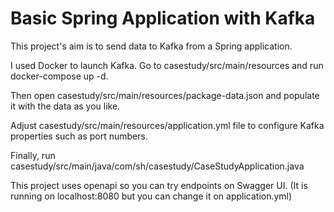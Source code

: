 # Basic Spring Application with Kafka

This project's aim is to send data to Kafka from a Spring application.

I used Docker to launch Kafka. Go to casestudy/src/main/resources and run docker-compose up -d.

Then open casestudy/src/main/resources/package-data.json and populate it with the data as you like.

Adjust casestudy/src/main/resources/application.yml file to configure Kafka properties such as port numbers.

Finally, run casestudy/src/main/java/com/sh/casestudy/CaseStudyApplication.java

This project uses openapi so you can try endpoints on Swagger UI. (It is running on localhost:8080 but you can change it on application.yml)
